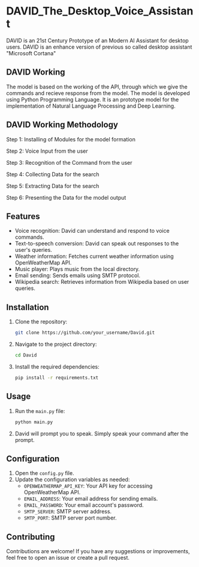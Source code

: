 # DAVID_The_Desktop_Voice_Assistant
DAVID is an 21st Century Prototype of an Modern AI Assistant for desktop users.
DAVID is an enhance version of previous so called desktop assistant "Microsoft Cortana"

## DAVID Working
The model is based on the working of the API, through which we give the commands and recieve response from the model.
The model is developed using Python Programming Language.
It is an prototype model for the implementation of Natural Language Processing and Deep Learning.
## DAVID Working Methodology
Step 1: Installing of Modules for the model formation

Step 2: Voice Input from the user

Step 3: Recognition of the Command from the user

Step 4: Collecting Data for the search

Step 5: Extracting Data for the search

Step 6: Presenting the Data for the model output

## Features
- Voice recognition: David can understand and respond to voice commands.
- Text-to-speech conversion: David can speak out responses to the user's queries.
- Weather information: Fetches current weather information using OpenWeatherMap API.
- Music player: Plays music from the local directory.
- Email sending: Sends emails using SMTP protocol.
- Wikipedia search: Retrieves information from Wikipedia based on user queries.

## Installation
1. Clone the repository:
   ```bash
   git clone https://github.com/your_username/David.git
   ```
2. Navigate to the project directory:
   ```bash
   cd David
   ```
3. Install the required dependencies:
   ```bash
   pip install -r requirements.txt
   ```

## Usage
1. Run the `main.py` file:
   ```bash
   python main.py
   ```
2. David will prompt you to speak. Simply speak your command after the prompt.

## Configuration
1. Open the `config.py` file.
2. Update the configuration variables as needed:
   - `OPENWEATHERMAP_API_KEY`: Your API key for accessing OpenWeatherMap API.
   - `EMAIL_ADDRESS`: Your email address for sending emails.
   - `EMAIL_PASSWORD`: Your email account's password.
   - `SMTP_SERVER`: SMTP server address.
   - `SMTP_PORT`: SMTP server port number.

## Contributing
Contributions are welcome! If you have any suggestions or improvements, feel free to open an issue or create a pull request.
